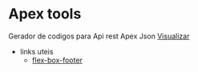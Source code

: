# Apex tools
Gerador de codigos para Api rest Apex Json 
[Visualizar](https://ednotsheeran.github.io/SqlAlias-PlSqlJson-Gererator/)

* links uteis
    * [flex-box-footer](https://stackoverflow.com/questions/18915550/fix-footer-to-bottom-of-page#:~:text=We%20can%20use%20FlexBox%20for,without%20using%20POSITIONS%20in%20CSS.&text=Wrap%20the%20entire%20content%20before%20the%20footer%20in%20a%20div.&text=You%20can%20adjust%20min%2Dheight,footer%20will%20show%20before%20scrolling.)
